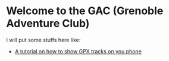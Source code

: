 # Welcome to the GAC (Grenoble Adventure Club)

I will put some stuffs here like:

- [A tutorial on how to show GPX tracks on you phone](TutoOsmAnd/README.md) 
